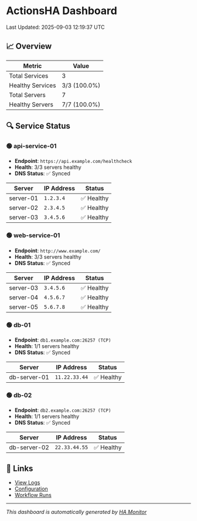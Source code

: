 # ActionsHA Dashboard

Last Updated: 2025-09-03 12:19:37 UTC

## 📈 Overview

| Metric | Value |
|--------|-------|
| Total Services | 3 |
| Healthy Services | 3/3 (100.0%) |
| Total Servers | 7 |
| Healthy Servers | 7/7 (100.0%) |

## 🔍 Service Status

### 🟢 api-service-01

- **Endpoint**: `https://api.example.com/healthcheck`
- **Health**: 3/3 servers healthy
- **DNS Status**: ✅ Synced

| Server    | IP Address | Status |
|-----------|------------|--------|
| server-01 | `1.2.3.4`  | ✅ Healthy |
| server-02 | `2.3.4.5`  | ✅ Healthy |
| server-03 | `3.4.5.6`  | ✅ Healthy |

### 🟢 web-service-01

- **Endpoint**: `http://www.example.com/`
- **Health**: 3/3 servers healthy
- **DNS Status**: ✅ Synced

| Server    | IP Address | Status |
|-----------|------------|--------|
| server-03 | `3.4.5.6`  | ✅ Healthy |
| server-04 | `4.5.6.7`  | ✅ Healthy |
| server-05 | `5.6.7.8`  | ✅ Healthy |

### 🟢 db-01

- **Endpoint**: `db1.example.com:26257 (TCP)`
- **Health**: 1/1 servers healthy
- **DNS Status**: ✅ Synced

| Server       | IP Address    | Status |
|--------------|---------------|--------|
| db-server-01 | `11.22.33.44` | ✅ Healthy |

### 🟢 db-02

- **Endpoint**: `db2.example.com:26257 (TCP)`
- **Health**: 1/1 servers healthy
- **DNS Status**: ✅ Synced

| Server       | IP Address    | Status |
|--------------|---------------|--------|
| db-server-02 | `22.33.44.55` | ✅ Healthy |

## 🔗 Links

- [View Logs](https://github.com/devcat36/ActionsHA/tree/main/logs)
- [Configuration](https://github.com/devcat36/ActionsHA/blob/main/.github/ha-monitor-config.json)
- [Workflow Runs](https://github.com/devcat36/ActionsHA/actions/workflows/ha-monitor.yml)

---
*This dashboard is automatically generated by [HA Monitor](https://github.com/devcat36/ActionsHA/blob/main/.github/workflows/ha-monitor.yml)*
